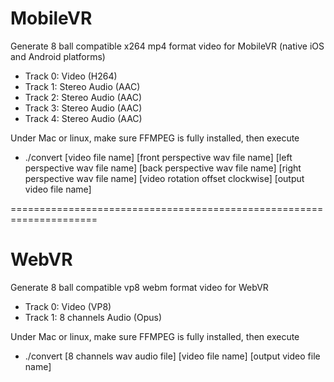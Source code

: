 # MobileVR
Generate 8 ball compatible x264 mp4 format video for MobileVR (native iOS and Android platforms)
* Track 0: Video (H264)
* Track 1: Stereo Audio (AAC)
* Track 2: Stereo Audio (AAC)
* Track 3: Stereo Audio (AAC)
* Track 4: Stereo Audio (AAC)

Under Mac or linux, make sure FFMPEG is fully installed, then execute
* ./convert [video file name] [front perspective wav file name] [left perspective wav file name] [back perspective wav file name] [right perspective wav file name] [video rotation offset clockwise] [output video file name]

=====================================================================

# WebVR
Generate 8 ball compatible vp8 webm format video for WebVR
* Track 0: Video (VP8)
* Track 1: 8 channels Audio (Opus)

Under Mac or linux, make sure FFMPEG is fully installed, then execute
* ./convert [8 channels wav audio file] [video file name] [output video file name]
